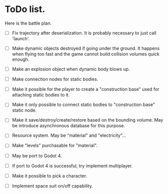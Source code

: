 

# ToDo list.

Here is the battle plan.
- [ ] Fix trajectory after deserialization. It is probably necessary to just call 'launch'.
- [ ] Make dynamic objects destroyed if going under the ground. It happens when flying too fast and the game cannot build collision volumes quick enough.
- [ ] Make an explosion object when dynamic body blows up.
- [ ] Make connection nodes for static bodies.
- [ ] Make it possible for the player to create a "construction base" used for attaching static bodies to it.
- [ ] Make it only possible to connect static bodies to "construction base" static node.
- [ ] Make it save/destroy/create/restore based on the bounding volume. May be introduce asynchronous database for this purpose.
- [ ] Resource system. May be "material" and "electricity"...
- [ ] Make "levels" purchasable for "material".
- [ ] May be port to Godot 4.
- [ ] If port to Godot 4 is successful, try implement multiplayer.
- [ ] Make it possible to pick a character.
- [ ] Implement space suit on/off capability.






